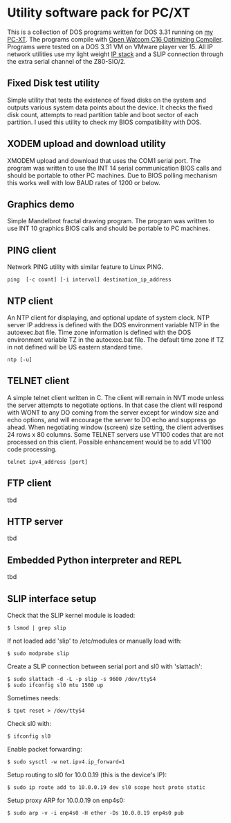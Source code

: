 # Utility software pack for PC/XT
This is a collection of DOS programs written for DOS 3.31 running on [my PC-XT](https://sites.google.com/site/eyalabraham/pc-xt).
The programs compile with [Open Watcom C16 Optimizing Compiler](http://www.openwatcom.org/).
Programs were tested on a DOS 3.31 VM on VMware player ver 15.
All IP network utilities use my light weight [IP stack](https://github.com/eyalabraham/8bit-TCPIP) and a SLIP connection through the extra serial channel of the Z80-SIO/2.

## Fixed Disk test utility
Simple utility that tests the existence of fixed disks on the system and outputs various system data points about the device. It checks the fixed disk count, attempts to read partition table and boot sector of each partition.
I used this utility to check my BIOS compatibility with DOS.

## XODEM upload and download utility
XMODEM upload and download that uses the COM1 serial port. The program was written to use the INT 14 serial communication BIOS calls and should be portable to other PC machines.
Due to BIOS polling mechanism this works well with low BAUD rates of 1200 or below.

## Graphics demo
Simple Mandelbrot fractal drawing program. The program was written to use INT 10 graphics BIOS calls and should be portable to PC machines.

## PING client
Network PING utility with similar feature to Linux PING.
```
ping  [-c count] [-i interval] destination_ip_address
```

## NTP client
An NTP client for displaying, and optional update of system clock.
NTP server IP address is defined with the DOS environment variable NTP in the autoexec.bat file.
Time zone information is defined with the DOS environment variable TZ in the autoexec.bat file. The default time zone if TZ in not defined will be US eastern standard time.
```
ntp [-u]
```

## TELNET client
A simple telnet client written in C. The client will remain in NVT mode unless the server attempts to negotiate options. In that case the client will respond with WONT to any DO coming from the server except for window size and echo options, and will encourage the server to DO echo and suppress go ahead. When negotiating window (screen) size setting, the client advertises 24 rows x 80 columns.
Some TELNET servers use VT100 codes that are not processed on this client. Possible enhancement would be to add VT100 code processing.
```
telnet ipv4_address [port]
```

## FTP client
tbd

## HTTP server
tbd

## Embedded Python interpreter and REPL
tbd

## SLIP interface setup

Check that the SLIP kernel module is loaded: 
```
$ lsmod | grep slip
```
    
If not loaded add 'slip' to /etc/modules or manually load with:
```
$ sudo modprobe slip
```
    
Create a SLIP connection between serial port and sl0 with 'slattach':
```
$ sudo slattach -d -L -p slip -s 9600 /dev/ttyS4
$ sudo ifconfig sl0 mtu 1500 up
```

Sometimes needs:
```
$ tput reset > /dev/ttyS4
```
    
Check sl0 with: 
```
$ ifconfig sl0
```
    
Enable packet forwarding:
```
$ sudo sysctl -w net.ipv4.ip_forward=1
```
    
Setup routing to sl0 for 10.0.0.19 (this is the device's IP):
```
$ sudo ip route add to 10.0.0.19 dev sl0 scope host proto static
```
    
Setup proxy ARP for 10.0.0.19 on enp4s0:
```
$ sudo arp -v -i enp4s0 -H ether -Ds 10.0.0.19 enp4s0 pub
```
